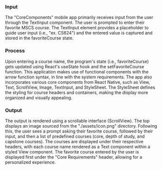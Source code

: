 <h3>Input</h3>
<p>The "CoreComponents" mobile app primarily receives input from the user through the TextInput component. The user is prompted to enter their favorite MSCS course. The TextInput element provides a placeholder to guide user input (i.e., "ex. CS624") and the entered value is captured and stored in the favoriteCourse state.</p>

<h3>Process</h3>
<p>Upon entering a course name, the program's state (i.e., favoriteCourse) gets updated using React's useState hook and the setFavoriteCourse function. This application makes use of functional components with the arrow function syntax, in line with the system requirements. The app also incorporates various core components from React Native, such as View, Text, ScrollView, Image, TextInput, and StyleSheet. The StyleSheet defines the styling for course headers and containers, making the display more organized and visually appealing.</p>

<h3>Output</h3>
<p>The output is rendered using a scrollable interface (ScrollView). The top displays an image sourced from the "./assets/icon.png" directory. Following this, the user sees a prompt asking their favorite course, followed by their input, and then a list of predefined courses (core, depth of study, and capstone courses). The courses are displayed under their respective headers, with each course name rendered as a Text component within a styled View component. The favorite course entered by the user is displayed first under the "Core Requirements" header, allowing for a personalized experience.</p>